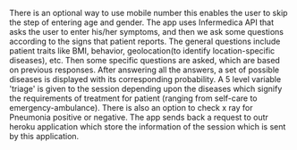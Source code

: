 There is an optional way to use mobile number this enables the user to skip the step of entering age and gender.
The app uses Infermedica API that asks the user to enter his/her symptoms, and then we ask some questions according to the signs that patient reports.
The general questions include patient traits like BMI, behavior, geolocation(to identify location-specific diseases), etc. Then some specific questions are asked, which are based on previous responses.
After answering all the answers, a set of possible diseases is displayed with its corresponding probability. A 5 level variable 'triage' is given to the session depending upon the diseases which signify the requirements of treatment for patient (ranging from self-care to emergency-ambulance).
There is also an option to check x ray for Pneumonia positive or negative.
The app sends back a request to outr heroku application which store the information of the session which is sent by this application.
